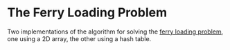# The Ferry Loading Problem
Two implementations of the algorithm for solving the [ferry loading problem](https://onlinejudge.org/index.php?option=onlinejudge&Itemid=8&page=show_problem&problem=1202), one using a 2D array, the other using a hash table.
